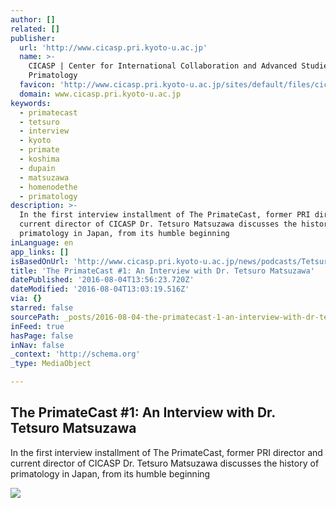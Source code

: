 ```yaml
---
author: []
related: []
publisher:
  url: 'http://www.cicasp.pri.kyoto-u.ac.jp'
  name: >-
    CICASP | Center for International Collaboration and Advanced Studies in
    Primatology
  favicon: 'http://www.cicasp.pri.kyoto-u.ac.jp/sites/default/files/cicasp_favicon.ico'
  domain: www.cicasp.pri.kyoto-u.ac.jp
keywords:
  - primatecast
  - tetsuro
  - interview
  - kyoto
  - primate
  - koshima
  - dupain
  - matsuzawa
  - homenodethe
  - primatology
description: >-
  In the first interview installment of The PrimateCast, former PRI director and
  current director of CICASP Dr. Tetsuro Matsuzawa discusses the history of
  primatology in Japan, from its humble beginning
inLanguage: en
app_links: []
isBasedOnUrl: 'http://www.cicasp.pri.kyoto-u.ac.jp/news/podcasts/Tetsuro%20Matsuzawa'
title: 'The PrimateCast #1: An Interview with Dr. Tetsuro Matsuzawa'
datePublished: '2016-08-04T13:56:23.720Z'
dateModified: '2016-08-04T13:03:19.516Z'
via: {}
starred: false
sourcePath: _posts/2016-08-04-the-primatecast-1-an-interview-with-dr-tetsuro-matsuzawa.md
inFeed: true
hasPage: false
inNav: false
_context: 'http://schema.org'
_type: MediaObject

---
```

<article style=""><h1>The PrimateCast #1: An Interview with Dr. Tetsuro Matsuzawa</h1><p>In the first interview installment of The PrimateCast, former PRI director and current director of CICASP Dr. Tetsuro Matsuzawa discusses the history of primatology in Japan, from its humble beginning</p><img src="http://www.cicasp.pri.kyoto-u.ac.jp/sites/default/files/imagecache/banner/banner/banner-applications.jpg" /></article>